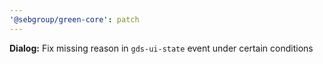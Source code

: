 ```yaml
---
'@sebgroup/green-core': patch
---
```


**Dialog:** Fix missing reason in `gds-ui-state` event under certain conditions
